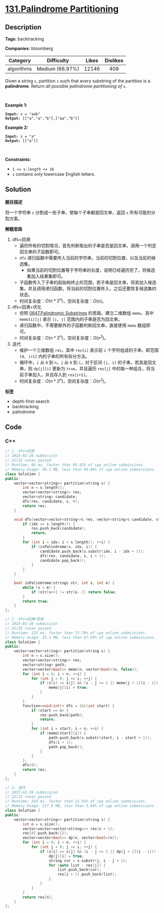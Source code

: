 # [131.Palindrome Partitioning](https://leetcode.com/problems/palindrome-partitioning/description/)

## Description

**Tags**: backtracking

**Companies**: bloomberg

|  Category  |   Difficulty    | Likes | Dislikes |
| :--------: | :-------------: | :---: | :------: |
| algorithms | Medium (66.97%) | 12146 |   409    |

<p>Given a string <code>s</code>, partition <code>s</code> such that every <span data-keyword="substring-nonempty">substring</span> of the partition is a <span data-keyword="palindrome-string"><strong>palindrome</strong></span>. Return <em>all possible palindrome partitioning of </em><code>s</code>.</p>
<p>&nbsp;</p>
<p><strong class="example">Example 1:</strong></p>
<pre><code><strong>Input:</strong> s = "aab"
<strong>Output:</strong> [["a","a","b"],["aa","b"]]</code></pre><p><strong class="example">Example 2:</strong></p>
<pre><code><strong>Input:</strong> s = "a"
<strong>Output:</strong> [["a"]]</code></pre>
<p>&nbsp;</p>
<p><strong>Constraints:</strong></p>
<ul>
  <li><code>1 &lt;= s.length &lt;= 16</code></li>
  <li><code>s</code> contains only lowercase English letters.</li>
</ul>

## Solution

**题目描述**

将一个字符串 `s` 分割成一些子串，使每个子串都是回文串，返回 `s` 所有可能的分割方案。

**解题思路**

1. dfs+回溯
   - 遍历所有的切割情况，首先判断取出的子串是否是回文串，调用一个判定回文串的子函数即可。
   - `dfs` 递归函数中需要传入当前的字符串，当前的切割位置，以及当前的候选集。
     - 如果当前的切割位置等于字符串的长度，说明已经遍历完了，将候选集加入结果集即可。
   - 子函数传入了子串的起始和终止的范围，若子串是回文串，将其加入候选集，并且调用递归函数，将当前的切割位置传入，之后还要恢复候选集的状态。
   - 时间复杂度：$O(n*2^n)$，空间复杂度：$O(n)$。
2. dfs+回溯+优化
   - 仿照 [0647.Palindromic Substrings](./0647.palindromic-substrings.md) 的思路，建立二维数组 `memo`，其中 `memo[i][j]` 表示 `[i, j]` 范围内的子串是否为回文串。
   - 递归函数中，不需要额外的子函数判断回文串，直接使用 `memo` 数组即可。
   - 时间复杂度：$O(n*2^n)$，空间复杂度：$O(n^2)$。
3. 迭代
   - 维护一个三维数组 `res`，其中 `res[i]` 表示前 `i` 个字符组成的子串，即范围 `[0, i+1]` 内的子串的所有拆分方法。
   - 循环中，`i` 从 `0` 到 `n`，`j` 从 `0` 到 `i`，对于区间 `[j, i]` 的子串，若其是回文串，则 `dp[j][i]` 更新为 `true`，并且遍历 `res[j]` 中的每一种组合，将当前子串加入，并且存入到 `res[i+1]`。
   - 时间复杂度：$O(n*2^n)$，空间复杂度：$O(n^2)$。

**标签**

- depth-first-search
- backtracking
- palindrome

<!-- code start -->
## Code

### C++

```cpp
// 1. dfs+回溯
// 2023-02-26 submission
// 32/32 cases passed
// Runtime: 94 ms, faster than 95.92% of cpp online submissions.
// Memory Usage: 49.1 MB, less than 94.86% of cpp online submissions.
class Solution {
public:
    vector<vector<string>> partition(string s) {
        int n = s.length();
        vector<vector<string>> res;
        vector<string> candidate;
        dfs(res, candidate, s, 0);
        return res;
    }

    void dfs(vector<vector<string>>& res, vector<string>& candidate, string& s, int idx) {
        if (idx == s.length()) {
            res.push_back(candidate);
            return;
        }
        for (int i = idx; i < s.length(); ++i) {
            if (isPalindrome(s, idx, i)) {
                candidate.push_back(s.substr(idx, i - idx + 1));
                dfs(res, candidate, s, i + 1);
                candidate.pop_back();
            }
        }
    }

    bool isPalindrome(string& str, int s, int e) {
        while (s < e) {
            if (str[s++] != str[e--]) return false;
        }
        return true;
    }
};
```

```cpp
// 2. dfs+回溯+剪枝
// 2023-02-26 submission
// 32/32 cases passed
// Runtime: 125 ms, faster than 72.79% of cpp online submissions.
// Memory Usage: 53.3 MB, less than 67.03% of cpp online submissions.
class Solution {
public:
    vector<vector<string>> partition(string s) {
        int n = s.size();
        vector<vector<string>> res;
        vector<string> path;
        vector<vector<bool>> memo(n, vector<bool>(n, false));
        for (int i = 0; i < n; ++i) {
            for (int j = 0; j <= i; ++j) {
                if (s[i] == s[j] && (i - j <= 2 || memo[j + 1][i - 1])) {
                    memo[j][i] = true;
                }
            }
        }
        function<void(int)> dfs = [&](int start) {
            if (start == n) {
                res.push_back(path);
                return;
            }
            for (int i = start; i < n; ++i) {
                if (memo[start][i]) {
                    path.push_back(s.substr(start, i - start + 1));
                    dfs(i + 1);
                    path.pop_back();
                }
            }
        };
        dfs(0);
        return res;
    }
};
```

```cpp
// 3. 迭代
// 2023-02-26 submission
// 32/32 cases passed
// Runtime: 264 ms, faster than 21.93% of cpp online submissions.
// Memory Usage: 217.6 MB, less than 5.94% of cpp online submissions.
class Solution {
public:
    vector<vector<string>> partition(string s) {
        int n = s.size();
        vector<vector<vector<string>>> res(n + 1);
        res[0].push_back({});
        vector<vector<bool>> dp(n, vector<bool>(n));
        for (int i = 0; i < n; ++i) {
            for (int j = 0; j <= i; ++j) {
                if (s[i] == s[j] && (i - j <= 2 || dp[j + 1][i - 1])) {
                    dp[j][i] = true;
                    string cur = s.substr(j, i - j + 1);
                    for (auto list : res[j]) {
                        list.push_back(cur);
                        res[i + 1].push_back(list);
                    }
                }
            }
        }
        return res[n];
    }
};
```

<!-- code end -->
